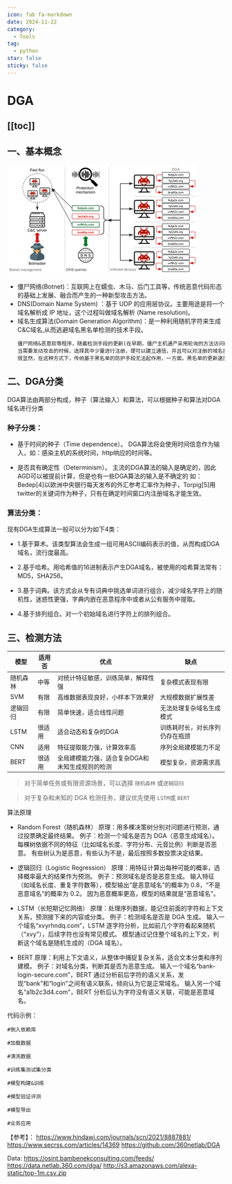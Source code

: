 ```yaml
---
icon: fab fa-markdown
date: 2024-11-22
category:
  - Tools
tag:
  - python
star: false
sticky: false
---
```


# DGA

[[toc]]
---

## 一、基本概念

![](../../.vuepress/public/assets/images/dga_att.png)

- 僵尸网络(Botnet)：互联网上在蠕虫、木马、后门工具等，传统恶意代码形态的基础上发展、融合而产生的一种新型攻击方法。
- DNS(Domain Name System) ：基于 UDP 的应用层协议。主要用途是将一个域名解析成 IP 地址，这个过程叫做域名解析 (Name resolution)。
- 域名生成算法(Domain Generation Algorithm)：是一种利用随机字符来生成C&C域名,从而逃避域名黑名单检测的技术手段。

```txt
　　僵尸网络&恶意软等程序，随着检测手段的更新(在早期，僵尸主机通产采用轮询的方法访问硬编码的C&C域名或IP来访问服务器获取域名，但是这种方式在安全人员进行逆向之后会得到有效的屏蔽)，黑客们也升级了肉鸡的C&C手段；用DGA算法在终端生成大量备选域名，而攻击者与恶意软件运行同一套DGA算法，生成相同的备选域名列表。
　　当需要发动攻击的时候，选择其中少量进行注册，便可以建立通信，并且可以对注册的域名应用速变IP技术，快速变换IP，从而域名和IP都可以进行快速变化。目前，黑客攻击者为了防止恶意域名被发现，会使用Domain Flux或者IP Flux来快速生成大量的恶意域名。(Domain Flux是通过不断变换域名，指向同一个IP，IP Flux是只有一个域名，不断变换IP，一个域名可以使用多个IP)。
　　很显然，在这种方式下，传统基于黑名单的防护手段无法起作用，一方面，黑名单的更新速度远远赶不上DGA域名的生成速度，另一方面，防御者必须阻断所有的DGA域名才能阻断C2通信，因此，DGA域名的使用使得攻击容易，防守困难。
```
## 二、DGA分类
DGA算法由两部分构成，种子（算法输入）和算法，可以根据种子和算法对DGA域名进行分类

### 种子分类：
- 基于时间的种子（Time dependence）。
DGA算法将会使用时间信息作为输入，如：感染主机的系统时间，http响应的时间等。

- 是否具有确定性（Determinism）。
主流的DGA算法的输入是确定的，因此AGD可以被提前计算，但是也有一些DGA算法的输入是不确定的
如：Bedep[4]以欧洲中央银行每天发布的外汇参考汇率作为种子，Torpig[5]用twitter的关键词作为种子，只有在确定时间窗口内注册域名才能生效。

### 算法分类：
现有DGA生成算法一般可以分为如下4类：

- 1.基于算术。该类型算法会生成一组可用ASCII编码表示的值，从而构成DGA域名，流行度最高。

- 2.基于哈希。用哈希值的16进制表示产生DGA域名，被使用的哈希算法常有：MD5，SHA256。

- 3.基于词典。该方式会从专有词典中挑选单词进行组合，减少域名字符上的随机性，迷惑性更强，字典内嵌在恶意程序中或者从公有服务中提取。

- 4.基于排列组合。对一个初始域名进行字符上的排列组合。

## 三、检测方法

|模型    |适用否|优点   |缺点          |
|-------|-----|-------|-------------|
|随机森林|中等  |对统计特征敏感，训练简单，解释性强|复杂模式表现有限 |
|SVM    |有限  |高维数据表现良好，小样本下效果好  |大规模数据扩展性差|
|逻辑回归|有限  |简单快速，适合线性问题  |无法处理复杂域名生成模式|
|LSTM   |很适用|适合动态和复杂的DGA  |训练耗时长，对长序列仍存在瓶颈|
|CNN    |适用  |特征提取能力强，计算效率高 |序列全局建模能力不足|
|BERT   |很适用|全局建模能力强，适合复杂DGA和未知生成规则的检测  |模型复杂，资源需求高|

> 对于简单任务或有限资源场景，可以选择 `随机森林` 或`逻辑回归`

> 对于复杂和未知的 DGA 检测任务，建议优先使用 `LSTM`或 `BERT`

算法原理
- Random Forest（随机森林）
原理：用多棵决策树分别对问题进行预测，通过投票确定最终结果。
例子：检测一个域名是否为 DGA（恶意生成域名）。
每棵树依据不同的特征（比如域名长度、字符分布、元音比例）判断是否恶意。
有些树认为是恶意，有些认为不是，最后按照多数投票决定结果。

- 逻辑回归（Logistic Regression）
原理：用特征计算出每种可能的概率，选择概率最大的结果作为预测。
例子：预测域名是否是恶意生成。
输入特征（如域名长度、重复字符数等），模型输出“是恶意域名”的概率为 0.8，“不是恶意域名”的概率为 0.2。
因为恶意概率更高，模型的结果就是“恶意域名”。

- LSTM（长短期记忆网络）
原理：处理序列数据，能记住前面的字符和上下文关系，预测接下来的内容或分类。
例子：检测域名是否是 DGA 生成。
输入一个域名“xvyrhndq.com”，LSTM 逐字符分析，比如前几个字符看起来随机（“xvy”），后续字符也没有常见模式。
模型通过记住整个域名的上下文，判断这个域名是随机生成的（DGA 域名）。

- BERT
原理：利用上下文语义，从整体中捕捉复杂关系，适合文本分类和序列建模。
例子：对域名分类，判断其是否为恶意生成。
输入一个域名“bank-login-secure.com”，BERT 通过分析前后字符的语义关系，发现“bank”和“login”之间有语义联系，倾向认为它是正常域名。
输入另一个域名“a1b2c3d4.com”，BERT 分析后认为字符没有语义关联，可能是恶意域名。


代码示例：

```ipynb
#倒入依赖库

```

```ipynb
#加载数据
```

```ipynb
#清洗数据
```

```ipynb
#训练集测试集分类
```

```ipynb
#模型构建&训练
```

```ipynb
#模型验证评测
```

```ipynb
#模型导出
```

```ipynb
#业务应用
```

【参考】：
https://www.hindawi.com/journals/scn/2021/8887881/
https://www.secrss.com/articles/14369
https://github.com/360netlab/DGA

Data:
https://osint.bambenekconsulting.com/feeds/
https://data.netlab.360.com/dga/
http://s3.amazonaws.com/alexa-static/top-1m.csv.zip
